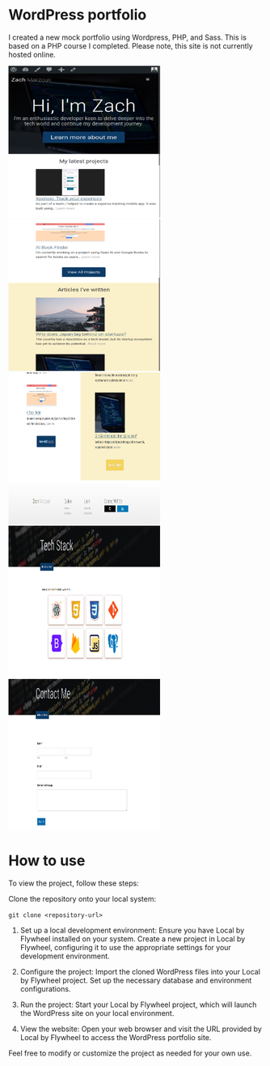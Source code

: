 # WordPress portfolio

I created a new mock portfolio using Wordpress, PHP, and Sass. This is based on a PHP course I completed. Please note, this site is not currently hosted online.

<img src="images/GitHub/Home.png" width="300" height="300"/>

<img src="images/GitHub/Home2.png" width="300" height="300"/>

<img src="images/GitHub/Home3.png" width="300" height="300"/>

<img src="images/GitHub/Tech-Stack.png" width="300" height="300"/>

<img src="images/GitHub/Contact-Me.png" width="300" height="300"/>

# How to use

To view the project, follow these steps:

Clone the repository onto your local system:

`git clone <repository-url>`

1. Set up a local development environment:
   Ensure you have Local by Flywheel installed on your system.
   Create a new project in Local by Flywheel, configuring it to use the appropriate settings for your development environment.

2. Configure the project:
   Import the cloned WordPress files into your Local by Flywheel project.
   Set up the necessary database and environment configurations.

3. Run the project:
   Start your Local by Flywheel project, which will launch the WordPress site on your local environment.

4. View the website:
   Open your web browser and visit the URL provided by Local by Flywheel to access the WordPress portfolio site.

Feel free to modify or customize the project as needed for your own use.
